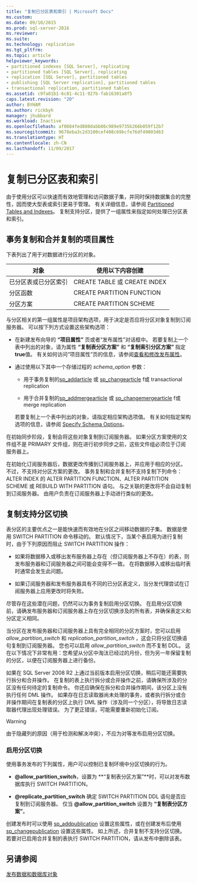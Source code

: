 ```yaml
---
title: "复制已分区表和索引 | Microsoft Docs"
ms.custom: 
ms.date: 09/10/2015
ms.prod: sql-server-2016
ms.reviewer: 
ms.suite: 
ms.technology: replication
ms.tgt_pltfrm: 
ms.topic: article
helpviewer_keywords:
- partitioned indexes [SQL Server], replicating
- partitioned tables [SQL Server], replicating
- replication [SQL Server], partitioned tables
- publishing [SQL Server replication], partitioned tables
- transactional replication, partitioned tables
ms.assetid: c9fa81b1-6c81-4c11-927b-fab16301a8f5
caps.latest.revision: "20"
author: BYHAM
ms.author: rickbyh
manager: jhubbard
ms.workload: Inactive
ms.openlocfilehash: af0684fed880dabb06c989e9735b266b059f12b7
ms.sourcegitcommit: 9678eba3c2d3100cef408c69bcfe76df49803d63
ms.translationtype: HT
ms.contentlocale: zh-CN
ms.lasthandoff: 11/09/2017
---
```

# <a name="replicate-partitioned-tables-and-indexes"></a>复制已分区表和索引
  由于使用分区可以快速而有效地管理和访问数据子集，并同时保持数据集合的完整性，因而使大型表或索引更易于管理。 有关详细信息，请参阅 [Partitioned Tables and Indexes](../../../relational-databases/partitions/partitioned-tables-and-indexes.md)。 复制支持分区，提供了一组属性来指定如何处理已分区表和索引。  
  
## <a name="article-properties-for-transactional-and-merge-replication"></a>事务复制和合并复制的项目属性  
 下表列出了用于对数据进行分区的对象。  
  
|对象|使用以下内容创建|  
|------------|----------------------|  
|已分区表或已分区索引|CREATE TABLE 或 CREATE INDEX|  
|分区函数|CREATE PARTITION FUNCTION|  
|分区方案|CREATE PARTITION SCHEME|  
  
 与分区相关的第一组属性是项目架构选项，用于决定是否应将分区对象复制到订阅服务器。 可以按下列方式设置这些架构选项：  
  
-   在新建发布向导的 **“项目属性”** 页或者“发布属性”对话框中。 若要复制上一个表中列出的对象，请为属性 **“复制表分区方案”** 和 **“复制索引分区方案”** 指定 **true**值。 有关如何访问“项目属性”页的信息，请参阅[查看和修改发布属性](../../../relational-databases/replication/publish/view-and-modify-publication-properties.md)。  
  
-   通过使用以下其中一个存储过程的 *schema_option* 参数：  
  
    -   用于事务复制的[sp_addarticle](../../../relational-databases/system-stored-procedures/sp-addarticle-transact-sql.md) 或 [sp_changearticle](../../../relational-databases/system-stored-procedures/sp-changearticle-transact-sql.md) f或 transactional replication  
  
    -   用于合并复制的[sp_addmergearticle](../../../relational-databases/system-stored-procedures/sp-addmergearticle-transact-sql.md) 或 [sp_changemergearticle](../../../relational-databases/system-stored-procedures/sp-changemergearticle-transact-sql.md) f或 merge replication  
  
     若要复制上一个表中列出的对象，请指定相应架构选项值。 有关如何指定架构选项的信息，请参阅 [Specify Schema Options](../../../relational-databases/replication/publish/specify-schema-options.md)。  
  
 在初始同步阶段，复制会将这些对象复制到订阅服务器。 如果分区方案使用的文件组不是 PRIMARY 文件组，则在进行初步同步之前，这些文件组必须位于订阅服务器上。  
  
 在初始化订阅服务器后，数据更改传播到订阅服务器上，并应用于相应的分区。 不过，不支持对分区方案的更改。 事务复制和合并复制不支持复制下列命令：ALTER INDEX 的 ALTER PARTITION FUNCTION、ALTER PARTITION SCHEME 或 REBUILD WITH PARTITION 语句。 与之关联的更改将不会自动复制到订阅服务器。 由用户负责在订阅服务器上手动进行类似的更改。  
  
## <a name="replication-support-for-partition-switching"></a>复制支持分区切换  
 表分区的主要优点之一是能快速而有效地在分区之间移动数据的子集。 数据是使用 SWITCH PARTITION 命令移动的。 默认情况下，当某个表启用为进行复制时，由于下列原因而阻止 SWITCH PARTITION 操作：  
  
-   如果将数据移入或移出发布服务器上存在（但订阅服务器上不存在）的表，则发布服务器和订阅服务器之间可能会变得不一致。 在将数据移入或移出临时表时通常会发生此问题。  
  
-   如果订阅服务器和发布服务器具有不同的已分区表定义，当分发代理尝试在订阅服务器上应用更改时将失败。  
  
 尽管存在这些潜在问题，仍然可以为事务复制启用分区切换。 在启用分区切换前，请确发布服务器和订阅服务器上存在分区切换涉及的所有表，并确保表定义和分区定义相同。  
  
 当分区在发布服务器和订阅服务器上具有完全相同的分区方案时，您可以启用 *allow_partition_switch* 和 *replication_partition_switch* ，这会只将分区切换语句复制到订阅服务器。 您也可以启用 *allow_partition_switch* 而不复制 DDL。 这在以下情况下非常有用：您希望从分区中淘汰已经过的月份，但为另一年保留复制的分区，以便在订阅服务器上进行备份。  
  
 如果在 SQL Server 2008 R2 上通过当前版本启用分区切换，稍后可能还需要执行拆分和合并操作。 在复制的表上执行拆分或合并操作之前，请确保所涉及的分区没有任何待定的复制命令。 你还应确保在拆分和合并操作期间，该分区上没有执行任何 DML 操作。 如果存在日志读取器尚未处理的事务，或者执行拆分或合并操作期间在复制表的分区上执行 DML 操作（涉及同一个分区），将导致日志读取器代理出现处理错误。 为了更正错误，可能需要重新初始化订阅。  
  
> [!WARNING]  
>  由于隐藏列的原因（用于检测和解决冲突），不应为对等发布启用分区切换。  
  
### <a name="enabling-partition-switching"></a>启用分区切换  
 使用事务发布的下列属性，用户可以控制已复制环境中分区切换的行为。  
  
-   **@allow_partition_switch**，设置为 **“复制表分区方案”**时，可以对发布数据库执行 SWITCH PARTITION。  
  
-   **@replicate_partition_switch** 确定 SWITCH PARTITION DDL 语句是否应复制到订阅服务器。 仅当 **@allow_partition_switch** 设置为 **“复制表分区方案”**。  
  
 创建发布时可以使用 [sp_addpublication](../../../relational-databases/system-stored-procedures/sp-addpublication-transact-sql.md) 设置这些属性，或在创建发布后使用 [sp_changepublication](../../../relational-databases/system-stored-procedures/sp-changepublication-transact-sql.md) 设置这些属性。 如上所述，合并复制不支持分区切换。 若要对已启用合并复制的表执行 SWITCH PARTITION，请从发布中删除该表。  
  
## <a name="see-also"></a>另请参阅  
 [发布数据和数据库对象](../../../relational-databases/replication/publish/publish-data-and-database-objects.md)  
  
  
